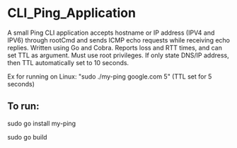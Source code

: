 # CLI_Ping_Application

A small Ping CLI application accepts hostname or IP address (IPV4 and IPV6) through rootCmd and sends ICMP echo requests while receiving echo replies. Written using Go and Cobra. Reports loss and RTT times, and can set TTL as argument. Must use root privileges. If only state DNS/IP address, then TTL automatically set to 10 seconds.

Ex for running on Linux: "sudo ./my-ping google.com 5" (TTL set for 5 seconds)

## To run:
sudo go install my-ping

sudo go build
